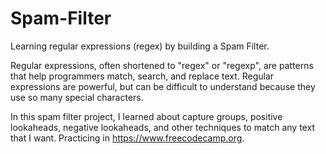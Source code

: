 # Spam-Filter
Learning regular expressions (regex) by building a Spam Filter.

Regular expressions, often shortened to "regex" or "regexp", are patterns that help programmers match, search, and replace text. Regular expressions are powerful, but can be difficult to understand because they use so many special characters.

In this spam filter project, I learned about capture groups, positive lookaheads, negative lookaheads, and other techniques to match any text that I want. Practicing in https://www.freecodecamp.org.
